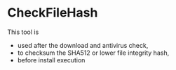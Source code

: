 # CheckFileHash
This tool is 
  - used after the download and antivirus check,
  - to checksum the SHA512 or lower file integrity hash,
  - before install execution
